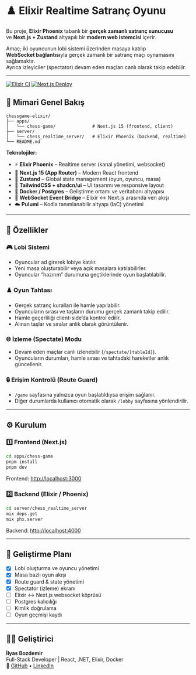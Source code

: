 # ♟️ Elixir Realtime Satranç Oyunu

Bu proje, **Elixir Phoenix** tabanlı bir **gerçek zamanlı satranç sunucusu**  
ve **Next.js + Zustand** altyapılı bir **modern web istemcisi** içerir.

Amaç; iki oyuncunun lobi sistemi üzerinden masaya katılıp  
**WebSocket bağlantısı**yla gerçek zamanlı bir satranç maçı oynamasını sağlamaktır.  
Ayrıca izleyiciler (spectator) devam eden maçları canlı olarak takip edebilir.

---

[![Elixir CI](https://github.com/ilyasbozdemir/chessgame-elixir/actions/workflows/elixir.yml/badge.svg)](https://github.com/ilyasbozdemir/chessgame-elixir/actions/workflows/elixir.yml)
[![Next.js Deploy](https://github.com/ilyasbozdemir/chessgame-elixir/actions/workflows/deploy.yml/badge.svg)](https://github.com/ilyasbozdemir/chessgame-elixir/actions/workflows/nextjs.yml)



## 🧱 Mimari Genel Bakış

```
chessgame-elixir/
├── apps/
│   └── chess-game/              # Next.js 15 (frontend, client)
├── server/
│   └── chess_realtime_server/   # Elixir Phoenix (backend, realtime)
└── README.md
```

**Teknolojiler:**

- ⚡ **Elixir Phoenix** – Realtime server (kanal yönetimi, websocket)
- 🧩 **Next.js 15 (App Router)** – Modern React frontend
- 🧠 **Zustand** – Global state management (oyun, oyuncu, masa)
- 💨 **TailwindCSS + shadcn/ui** – UI tasarımı ve responsive layout
- 🐳 **Docker / Postgres** – Geliştirme ortamı ve veritabanı altyapısı
- 🔁 **WebSocket Event Bridge** – Elixir ↔ Next.js arasında veri akışı
- ☁️ **Pulumi** – Kodla tanımlanabilir altyapı (IaC) yönetimi


---

## 🚀 Özellikler

### 🎮 Lobi Sistemi

- Oyuncular ad girerek lobiye katılır.
- Yeni masa oluşturabilir veya açık masalara katılabilirler.
- Oyuncular “hazırım” durumuna geçtiklerinde oyun başlatılabilir.

### ♟️ Oyun Tahtası

- Gerçek satranç kuralları ile hamle yapılabilir.
- Oyuncuların sırası ve taşların durumu gerçek zamanlı takip edilir.
- Hamle geçerliliği client-side’da kontrol edilir.
- Alınan taşlar ve sıralar anlık olarak görüntülenir.

### 🌐 İzleme (Spectate) Modu

- Devam eden maçlar canlı izlenebilir (`/spectate/[tableId]`).
- Oyuncuların durumları, hamle sırası ve tahtadaki hareketler anlık güncellenir.

### 🔒 Erişim Kontrolü (Route Guard)

- `/game` sayfasına yalnızca oyun başlatıldıysa erişim sağlanır.
- Diğer durumlarda kullanıcı otomatik olarak `/lobby` sayfasına yönlendirilir.

---

## ⚙️ Kurulum

### 1️⃣ Frontend (Next.js)

```bash
cd apps/chess-game
pnpm install
pnpm dev
```

Frontend: [http://localhost:3000](http://localhost:3000)

### 2️⃣ Backend (Elixir / Phoenix)

```bash
cd server/chess_realtime_server
mix deps.get
mix phx.server
```

Backend: [http://localhost:4000](http://localhost:4000)

---

## 🧩 Geliştirme Planı

- [x] Lobi oluşturma ve oyuncu yönetimi
- [x] Masa bazlı oyun akışı
- [x] Route guard & state yönetimi
- [x] Spectator (izleme) ekranı
- [ ] Elixir ↔ Next.js websocket köprüsü
- [ ] Postgres kalıcılığı
- [ ] Kimlik doğrulama
- [ ] Oyun geçmişi kaydı

---

## 👨‍💻 Geliştirici

**İlyas Bozdemir**  
Full-Stack Developer | React, .NET, Elixir, Docker  
🔗 [GitHub](https://github.com/ilyasbozdemir) • [LinkedIn](https://www.linkedin.com/in/bozdemir-ilyas/)
